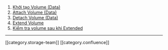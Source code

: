 
1. [Khởi tạo Volume (Data)](https://docs.vngcloud.vn/x/H4TG)
1. [Attach Volume (Data)](https://docs.vngcloud.vn/x/JITG)
1. [Detach Volume (Data)](https://docs.vngcloud.vn/x/KITG)
1. [Extend Volume](https://docs.vngcloud.vn/x/LITG)
1. [Kiểm tra volume sau khi Extended](https://docs.vngcloud.vn/x/MYTG)



*****

[[category.storage-team]] 
[[category.confluence]] 
